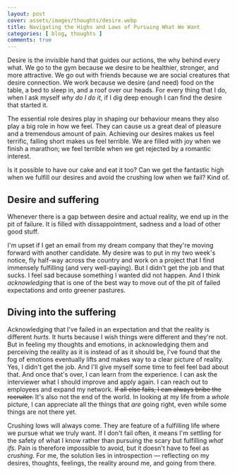```yaml
---
layout: post
cover: assets/images/thoughts/desire.webp
title: Navigating the Highs and Lows of Pursuing What We Want
categories: [ blog, thoughts ]
comments: true
---
```


Desire is the invisible hand that guides our actions, the why behind every what. We go to the gym because we desire to be healthier, stronger, and more attractive. We go out with friends because we are social creatures that desire connection. We work because we desire (and need) food on the table, a bed to sleep in, and a roof over our heads. For every thing that I do, when I ask myself *why do I do it*, if I dig deep enough I can find the desire that started it.

The essential role desires play in shaping our behaviour means they also play a big role in how we feel. They can cause us a great deal of pleasure and a tremendous amount of pain. Achieving our desires makes us feel terrific, falling short makes us feel terrible. We are filled with joy when we finish a marathon; we feel terrible when we get rejected by a romantic interest.

Is it possible to have our cake and eat it too? Can we get the fantastic high when we fulfill our desires and avoid the crushing low when we fail? Kind of.

## Desire and suffering 

Whenever there is a gap between desire and actual reality, we end up in the pit of failure. It is filled with dissappointment, sadness and a load of other good stuff.

I'm upset if I get an email from my dream company that they're moving forward with another candidate. My desire was to put in my two week's notice, fly half-way across the country and work on a project that I find immensely fulfilling (and very well-paying). But I didn't get the job and that sucks. I feel sad because something I wanted did not happen. And I think *acknowledging* that is one of the best way to move out of the pit of failed expectations and onto greener pastures.

## Diving into the suffering

Acknowledging that I've failed in an expectation and that the reality is different *hurts*. It hurts because I wish things were different and they're not. But in feeling my thoughts and emotions, in acknowledging them and perceiving the reality as it is instead of as it should be, I've found that the fog of emotions eventually lifts and makes way to a clear picture of reality. Yes, I didn't get the job. And I'll give myself some time to feel feel bad about that. And once that's over, I can learn from the experience. I can ask the interviewer what I should improve and apply again. I can reach out to employees and expand my network. <strike>If all else fails, I can always bribe the recruiter.</strike> It's also not the end of the world. In looking at my life from a *whole* picture, I can appreciate all the things that *are* going right, even while some things are not there yet.

Crushing lows will always come. They are feature of a fulfilling life where we pursue what we truly want. If I don't fail often, it means I'm settling for the safety of what I know rather than pursuing the scary but fulfilling *what ifs*. Pain is therefore impossible to avoid, but it doesn't have to feel as *crushing*. For me, the solution lies in introspection — reflecting on my desires, thoughts, feelings, the reality around me, and going from there.
<!-- So let's experience life as it is, not as it should be. -->
